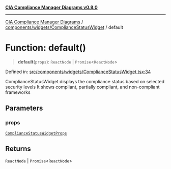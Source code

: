 [**CIA Compliance Manager Diagrams v0.8.0**](../../../../README.md)

***

[CIA Compliance Manager Diagrams](../../../../modules.md) / [components/widgets/ComplianceStatusWidget](../README.md) / default

# Function: default()

> **default**(`props`): `ReactNode` \| `Promise`\<`ReactNode`\>

Defined in: [src/components/widgets/ComplianceStatusWidget.tsx:34](https://github.com/Hack23/cia-compliance-manager/blob/9d71808d079d754f4b85858b6e4ea1bff990b076/src/components/widgets/ComplianceStatusWidget.tsx#L34)

ComplianceStatusWidget displays the compliance status based on selected security levels
It shows compliant, partially compliant, and non-compliant frameworks

## Parameters

### props

[`ComplianceStatusWidgetProps`](../interfaces/ComplianceStatusWidgetProps.md)

## Returns

`ReactNode` \| `Promise`\<`ReactNode`\>
